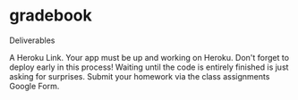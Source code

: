 # gradebook
Deliverables

A Heroku Link. Your app must be up and working on Heroku. Don't forget to deploy early in this process! Waiting until the code is entirely finished is just asking for surprises.
Submit your homework via the class assignments Google Form.
